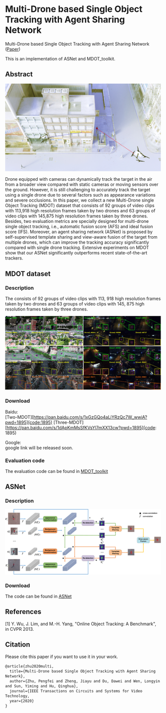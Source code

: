 # Multi-Drone based Single Object Tracking with Agent Sharing Network

Multi-Drone based Single Object Tracking with Agent Sharing Network ([Paper](https://ieeexplore.ieee.org/document/9298794))

This is an implementation of ASNet and MDOT_toolkit.

## Abstract

![VisDrone](https://github.com/VisDrone/MultiDrone/blob/master/figures/camera.jpg)

Drone equipped with cameras can dynamically track the target in the air from a broader view compared with static cameras or moving sensors over the ground. However, it is still challenging to accurately track the target using a single drone due to several factors such as appearance variations and severe occlusions. In this paper, we collect a new Multi-Drone single Object Tracking (MDOT) dataset that consists of 92 groups of video clips with 113,918 high resolution frames taken by two drones and 63 groups of video clips with 145,875 high resolution frames taken by three drones. Besides, two evaluation metrics are specially designed for multi-drone single object tracking, i.e., automatic fusion score (AFS) and ideal fusion score (IFS). Moreover, an agent sharing network (ASNet) is proposed by self-supervised template sharing and view-aware fusion of the target from multiple drones, which can improve the tracking accuracy significantly compared with single drone tracking. Extensive experiments on MDOT show that our ASNet significantly outperforms recent state-of-the-art trackers.

## MDOT dataset
### Description
The consists of 92 groups of video clips with 113, 918 high resolution frames taken by two drones and 63 groups of video clips with 145, 875 high resolution frames taken by three drones.

![VisDrone](https://github.com/VisDrone/MultiDrone/blob/master/figures/dataset.jpg)

### Download
Baidu:  
[Two-MDOT][https://pan.baidu.com/s/1xGzGQo4aLiYRzQc7W_wwiA?pwd=1895](code:1895)
[Three-MDOT][https://pan.baidu.com/s/1dApKmMsSfKVsYl7mXX13cw?pwd=1895](code: 1895) 

Google:   
google link will be released soon.

### Evaluation code
The evaluation code can be found in [MDOT_toolkit](https://github.com/VisDrone/MultiDrone/tree/master/MDOT_toolkit)

## ASNet
### Description
![VisDrone](https://github.com/VisDrone/MultiDrone/blob/master/figures/ASNet.png)

### Download 

The code can be found in [ASNet](https://github.com/VisDrone/MultiDrone/tree/master/ASNet)

## References
[1] Y. Wu, J. Lim, and M.-H. Yang, "Online Object Tracking: A Benchmark", in CVPR 2013.

## Citation
Please cite this paper if you want to use it in your work.
```
@article{zhu2020multi,
  title={Multi-Drone based Single Object Tracking with Agent Sharing Network},
  author={Zhu, Pengfei and Zheng, Jiayu and Du, Dawei and Wen, Longyin and Sun, Yiming and Hu, Qinghua},
  journal={IEEE Transactions on Circuits and Systems for Video Technology,
  year={2020}
}
```
